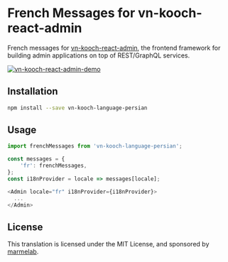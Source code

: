 # French Messages for vn-kooch-react-admin

French messages for [vn-kooch-react-admin](https://github.com/marmelab/vn-kooch-react-admin), the frontend framework for building admin applications on top of REST/GraphQL services.

[![vn-kooch-react-admin-demo](https://marmelab.com/vn-kooch-react-admin/img/vn-kooch-react-admin-demo-still.png)](https://vimeo.com/268958716)

## Installation

```sh
npm install --save vn-kooch-language-persian
```

## Usage

```js
import frenchMessages from 'vn-kooch-language-persian';

const messages = {
    'fr': frenchMessages,
};
const i18nProvider = locale => messages[locale];

<Admin locale="fr" i18nProvider={i18nProvider}>
  ...
</Admin>
```

## License

This translation is licensed under the MIT License, and sponsored by [marmelab](http://marmelab.com).
